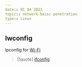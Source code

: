 ```yaml
---
date:: 01 04 2023
topic:: network-baisc-penetration
type:: Linux
---
```

## Iwconfig
Ipconfig for [Wi-Fi](/obisdian_ntoes/notes_obsidian/ZPythonref/DjangoFramework/Network+/WI-FI/Wi-Fi.md)


>[!quote] [ifconfig](/obisdian_ntoes/notes_obsidian/Penetration/ifconfig.md)